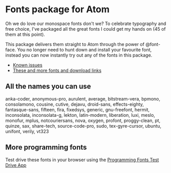 # Fonts package for Atom

Oh we do love our monospace fonts don't we? To celebrate typography and free choice, I've packaged all the great fonts I could get my hands on (45 of them at this point).

This package delivers them straight to Atom through the power of @font-face. You no longer need to hunt down and install your favourite font, instead you can now instantly try out any of the fonts in this package.

* [Known issues](ISSUES.md)
* [These and more fonts and download links](FONTS.md)

## All the names you can use
anka-coder, anonymous-pro, aurulent, average, bitstream-vera, bpmono, consolamono, cousine, cutive, dejavu, droid-sans, effects-eighty, fantasque-sans, fifteen, fira, fixedsys, generic, gnu-freefont, hermit, inconsolata, inconsolata-g, lekton, latin-modern, liberation, luxi, meslo, monofur, mplus, notcouriersans, nova, oxygen, profont, proggy-clean, pt, quinze, sax, share-tech, source-code-pro, sudo, tex-gyre-cursor, ubuntu, unifont, verily, vt323

## More programming fonts
Test drive these fonts in your browser using the [Programming Fonts Test Drive App](http://app.programmingfonts.org)
